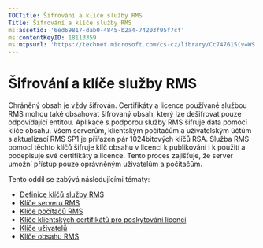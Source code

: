 ```yaml
---
TOCTitle: Šifrování a klíče služby RMS
Title: Šifrování a klíče služby RMS
ms:assetid: '6ed69817-dab0-4845-b2a4-74203f95f7cf'
ms:contentKeyID: 18113359
ms:mtpsurl: 'https://technet.microsoft.com/cs-cz/library/Cc747615(v=WS.10)'
---
```


Šifrování a klíče služby RMS
============================

Chráněný obsah je vždy šifrován. Certifikáty a licence používané službou RMS mohou také obsahovat šifrovaný obsah, který lze dešifrovat pouze odpovídající entitou. Aplikace s podporou služby RMS šifruje data pomocí klíče obsahu. Všem serverům, klientským počítačům a uživatelským účtům s aktualizací RMS SP1 je přiřazen pár 1024bitových klíčů RSA. Služba RMS pomocí těchto klíčů šifruje klíč obsahu v licenci k publikování i k použití a podepisuje své certifikáty a licence. Tento proces zajišťuje, že server umožní přístup pouze oprávněným uživatelům a počítačům.

Tento oddíl se zabývá následujícími tématy:

-   [Definice klíčů služby RMS](https://technet.microsoft.com/b052305c-1db7-434a-bad9-26d704156776)
-   [Klíče serveru RMS](https://technet.microsoft.com/5f4100a1-9aa5-42af-85c8-4bc691022f06)
-   [Klíče počítačů RMS](https://technet.microsoft.com/56e59ec2-f681-4ca2-98c7-72218ab9e9d9)
-   [Klíče klientských certifikátů pro poskytování licencí](https://technet.microsoft.com/28781125-2692-4ff9-99b1-e09227d72966)
-   [Klíče uživatelů](https://technet.microsoft.com/12dad6e2-64e7-4bab-bde7-b72f90f5cb05)
-   [Klíče obsahu RMS](https://technet.microsoft.com/63c814bf-2809-477e-a2db-d90370442075)
